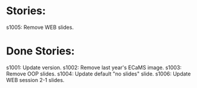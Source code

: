 # Stories:
s1005: Remove WEB slides.

# Done Stories:
s1001: Update version.
s1002: Remove last year's ECaMS image.
s1003: Remove OOP slides.
s1004: Update default "no slides" slide. 
s1006: Update WEB session 2-1 slides.